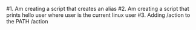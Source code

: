 #1. Am creating a script that creates an alias
#2. Am creating a script that prints hello user where user is the current linux user
#3. Adding /action to the PATH /action
